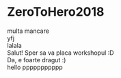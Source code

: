 # ZeroToHero2018
multa mancare
<br>
yfj
<br>
lalala
<br>
Salut! Sper sa va placa workshopul :D
<br>
Da, e foarte dragut :)
<br>
hello
ppppppppppp